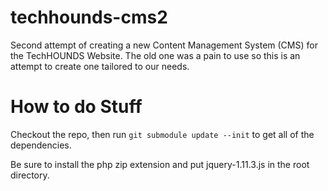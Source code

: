 # techhounds-cms2
Second attempt of creating a new Content Management System (CMS) for the TechHOUNDS Website. The old one was a pain to use so this is an attempt to create one tailored to our needs.
# How to do Stuff
Checkout the repo, then run `git submodule update --init` to get all of the dependencies.

Be sure to install the php zip extension and put jquery-1.11.3.js in the root directory.

